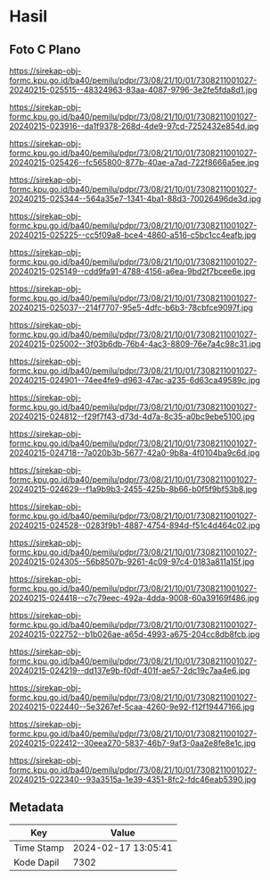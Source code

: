 # Hasil

## Foto C Plano

https://sirekap-obj-formc.kpu.go.id/ba40/pemilu/pdpr/73/08/21/10/01/7308211001027-20240215-025515--48324963-83aa-4087-9796-3e2fe5fda8d1.jpg

https://sirekap-obj-formc.kpu.go.id/ba40/pemilu/pdpr/73/08/21/10/01/7308211001027-20240215-023916--da1f9378-268d-4de9-97cd-7252432e854d.jpg

https://sirekap-obj-formc.kpu.go.id/ba40/pemilu/pdpr/73/08/21/10/01/7308211001027-20240215-025426--fc565800-877b-40ae-a7ad-722f8666a5ee.jpg

https://sirekap-obj-formc.kpu.go.id/ba40/pemilu/pdpr/73/08/21/10/01/7308211001027-20240215-025344--564a35e7-1341-4ba1-88d3-70026496de3d.jpg

https://sirekap-obj-formc.kpu.go.id/ba40/pemilu/pdpr/73/08/21/10/01/7308211001027-20240215-025225--cc5f09a8-bce4-4860-a516-c5bc1cc4eafb.jpg

https://sirekap-obj-formc.kpu.go.id/ba40/pemilu/pdpr/73/08/21/10/01/7308211001027-20240215-025149--cdd9fa91-4788-4156-a6ea-9bd2f7bcee6e.jpg

https://sirekap-obj-formc.kpu.go.id/ba40/pemilu/pdpr/73/08/21/10/01/7308211001027-20240215-025037--214f7707-95e5-4dfc-b6b3-78cbfce9097f.jpg

https://sirekap-obj-formc.kpu.go.id/ba40/pemilu/pdpr/73/08/21/10/01/7308211001027-20240215-025002--3f03b6db-76b4-4ac3-8809-76e7a4c98c31.jpg

https://sirekap-obj-formc.kpu.go.id/ba40/pemilu/pdpr/73/08/21/10/01/7308211001027-20240215-024901--74ee4fe9-d963-47ac-a235-6d63ca49589c.jpg

https://sirekap-obj-formc.kpu.go.id/ba40/pemilu/pdpr/73/08/21/10/01/7308211001027-20240215-024812--f29f7f43-d73d-4d7a-8c35-a0bc9ebe5100.jpg

https://sirekap-obj-formc.kpu.go.id/ba40/pemilu/pdpr/73/08/21/10/01/7308211001027-20240215-024718--7a020b3b-5677-42a0-9b8a-4f0104ba9c6d.jpg

https://sirekap-obj-formc.kpu.go.id/ba40/pemilu/pdpr/73/08/21/10/01/7308211001027-20240215-024629--f1a9b9b3-2455-425b-8b66-b0f5f9bf53b8.jpg

https://sirekap-obj-formc.kpu.go.id/ba40/pemilu/pdpr/73/08/21/10/01/7308211001027-20240215-024528--0283f9b1-4887-4754-894d-f51c4d464c02.jpg

https://sirekap-obj-formc.kpu.go.id/ba40/pemilu/pdpr/73/08/21/10/01/7308211001027-20240215-024305--56b8507b-9261-4c09-97c4-0183a811a15f.jpg

https://sirekap-obj-formc.kpu.go.id/ba40/pemilu/pdpr/73/08/21/10/01/7308211001027-20240215-024418--c7c79eec-492a-4dda-9008-60a39169f486.jpg

https://sirekap-obj-formc.kpu.go.id/ba40/pemilu/pdpr/73/08/21/10/01/7308211001027-20240215-022752--b1b026ae-a65d-4993-a675-204cc8db8fcb.jpg

https://sirekap-obj-formc.kpu.go.id/ba40/pemilu/pdpr/73/08/21/10/01/7308211001027-20240215-024219--dd137e9b-f0df-401f-ae57-2dc19c7aa4e6.jpg

https://sirekap-obj-formc.kpu.go.id/ba40/pemilu/pdpr/73/08/21/10/01/7308211001027-20240215-022440--5e3267ef-5caa-4260-9e92-f12f19447166.jpg

https://sirekap-obj-formc.kpu.go.id/ba40/pemilu/pdpr/73/08/21/10/01/7308211001027-20240215-022412--30eea270-5837-46b7-9af3-0aa2e8fe8e1c.jpg

https://sirekap-obj-formc.kpu.go.id/ba40/pemilu/pdpr/73/08/21/10/01/7308211001027-20240215-022340--93a3515a-1e39-4351-8fc2-fdc46eab5390.jpg


## Metadata

| Key        | Value               |
| ---------- | ------------------- |
| Time Stamp | 2024-02-17 13:05:41 |
| Kode Dapil | 7302                |



